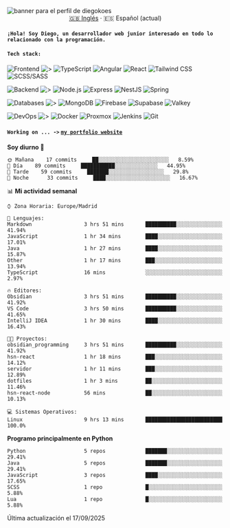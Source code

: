 <picture>
 <source media="(prefers-color-scheme: dark)" srcset="https://i.imgur.com/G5n6xUz.png">
 <source media="(prefers-color-scheme: light)" srcset="https://i.imgur.com/8gLfu4u.png">
 <img alt="banner para el perfil de diegokoes" src="https://i.imgur.com/G5n6xUz.png">
</picture>

<!-- Cambiador de idioma -->
<div align="center">
  <a href="./README.md">🇬🇧 Inglés</a> · <a>🇪🇸 Español (actual)</a>
</div>

#### `¡Hola! Soy Diego, un desarrollador web junior interesado en todo lo relacionado con la programación.`

#### `Tech stack:` 
<!-- Frontend -->
![Frontend   ](https://img.shields.io/badge/Frontend-20232a?style=for-the-badge&logo=terminal&logoColor=white)
![>](https://img.shields.io/badge/%3E-000000?style=for-the-badge&labelColor=000000&color=000000&logoColor=white&labelWidth=20) 
![TypeScript](https://img.shields.io/badge/typescript-3178C6?style=for-the-badge&logo=typescript&logoColor=white)
![Angular](https://img.shields.io/badge/angular-7E22CE?style=for-the-badge&logo=angular&logoColor=white)
![React](https://img.shields.io/badge/react-20232a?style=for-the-badge&logo=react&logoColor=61DAFB)
![Tailwind CSS](https://img.shields.io/badge/tailwindcss-06B6D4?style=for-the-badge&logo=tailwindcss&logoColor=white)
![SCSS/SASS](https://img.shields.io/badge/scss-CC6699?style=for-the-badge&logo=sass&logoColor=white)
<!-- Backend -->
![Backend    ](https://img.shields.io/badge/Backend-20232a?style=for-the-badge&logo=terminal&logoColor=white)
![>](https://img.shields.io/badge/%3E-000000?style=for-the-badge&labelColor=000000&color=000000&logoColor=white&labelWidth=20) 
![Node.js](https://img.shields.io/badge/node.js-339933?style=for-the-badge&logo=nodedotjs&logoColor=white)
![Express](https://img.shields.io/badge/express-000000?style=for-the-badge&logo=express&logoColor=white)
![NestJS](https://img.shields.io/badge/nestjs-E0234E?style=for-the-badge&logo=nestjs&logoColor=white)
![Spring](https://img.shields.io/badge/spring-6DB33F?style=for-the-badge&logo=spring&logoColor=white)
<!-- Databases -->
![Databases  ](https://img.shields.io/badge/BD's-20232a?style=for-the-badge&logo=terminal&logoColor=white)
![>](https://img.shields.io/badge/%3E-000000?style=for-the-badge&labelColor=000000&color=000000&logoColor=white&labelWidth=20) 
![MongoDB](https://img.shields.io/badge/mongodb-4EA94B?style=for-the-badge&logo=mongodb&logoColor=white)
![Firebase](https://img.shields.io/badge/firebase-FFCA28?style=for-the-badge&logo=firebase&logoColor=black)
![Supabase](https://img.shields.io/badge/supabase-3ECF8E?style=for-the-badge&logo=supabase&logoColor=white)
![Valkey](https://img.shields.io/badge/valkey-DC382D?style=for-the-badge&logo=valkey&logoColor=white)
<!-- DevOps -->
![DevOps     ](https://img.shields.io/badge/DevOps-20232a?style=for-the-badge&logo=terminal&logoColor=white)
![>](https://img.shields.io/badge/%3E-000000?style=for-the-badge&labelColor=000000&color=000000&logoColor=white&labelWidth=20) 
![Docker](https://img.shields.io/badge/docker-2496ED?style=for-the-badge&logo=docker&logoColor=white)
![Proxmox](https://img.shields.io/badge/proxmox-e57000?style=for-the-badge&logo=proxmox&logoColor=white)
![Jenkins](https://img.shields.io/badge/jenkins-D24939?style=for-the-badge&logo=jenkins&logoColor=white)
![Git](https://img.shields.io/badge/git-F05032?style=for-the-badge&logo=git&logoColor=white)

#### `Working on ... ->`  [`my portfolio website`](https://github.com/diegokoes/portfolio)


<!--START_SECTION:waka_es-->
**Soy diurno 🐤** 

```text
🌞 Mañana    17 commits     ██░░░░░░░░░░░░░░░░░░░░░░░   8.59% 
🌆 Día    89 commits     ███████████░░░░░░░░░░░░░░   44.95% 
🌃 Tarde    59 commits     ███████░░░░░░░░░░░░░░░░░░   29.8% 
🌙 Noche      33 commits     ████░░░░░░░░░░░░░░░░░░░░░   16.67%

```


📊 **Mi actividad semanal** 

```text
⌚︎ Zona Horaria: Europe/Madrid

💬 Lenguajes: 
Markdown                 3 hrs 51 mins       ██████████░░░░░░░░░░░░░░░   41.94% 
JavaScript               1 hr 34 mins        ████░░░░░░░░░░░░░░░░░░░░░   17.01% 
Java                     1 hr 27 mins        ████░░░░░░░░░░░░░░░░░░░░░   15.87% 
Other                    1 hr 17 mins        ███░░░░░░░░░░░░░░░░░░░░░░   13.94% 
TypeScript               16 mins             ░░░░░░░░░░░░░░░░░░░░░░░░░   2.97%

🔥 Editores: 
Obsidian                 3 hrs 51 mins       ██████████░░░░░░░░░░░░░░░   41.92% 
VS Code                  3 hrs 50 mins       ██████████░░░░░░░░░░░░░░░   41.65% 
IntelliJ IDEA            1 hr 30 mins        ████░░░░░░░░░░░░░░░░░░░░░   16.43%

🐱‍💻 Proyectos: 
obsidian_programming     3 hrs 51 mins       ██████████░░░░░░░░░░░░░░░   41.92% 
hsn-react                1 hr 18 mins        ███░░░░░░░░░░░░░░░░░░░░░░   14.12% 
servidor                 1 hr 11 mins        ███░░░░░░░░░░░░░░░░░░░░░░   12.89% 
dotfiles                 1 hr 3 mins         ██░░░░░░░░░░░░░░░░░░░░░░░   11.46% 
hsn-react-node           56 mins             ██░░░░░░░░░░░░░░░░░░░░░░░   10.13%

💻 Sistemas Operativos: 
Linux                    9 hrs 13 mins       █████████████████████████   100.0%

```

**Programo principalmente en Python** 

```text
Python                   5 repos             ███████░░░░░░░░░░░░░░░░░░   29.41% 
Java                     5 repos             ███████░░░░░░░░░░░░░░░░░░   29.41% 
JavaScript               3 repos             ████░░░░░░░░░░░░░░░░░░░░░   17.65% 
SCSS                     1 repo              █░░░░░░░░░░░░░░░░░░░░░░░░   5.88% 
Lua                      1 repo              █░░░░░░░░░░░░░░░░░░░░░░░░   5.88%

```



 Última actualización el 17/09/2025
<!--END_SECTION:waka_es-->

